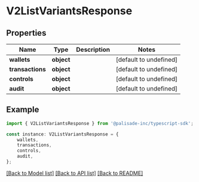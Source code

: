 # V2ListVariantsResponse


## Properties

Name | Type | Description | Notes
------------ | ------------- | ------------- | -------------
**wallets** | **object** |  | [default to undefined]
**transactions** | **object** |  | [default to undefined]
**controls** | **object** |  | [default to undefined]
**audit** | **object** |  | [default to undefined]

## Example

```typescript
import { V2ListVariantsResponse } from '@palisade-inc/typescript-sdk';

const instance: V2ListVariantsResponse = {
    wallets,
    transactions,
    controls,
    audit,
};
```

[[Back to Model list]](../README.md#documentation-for-models) [[Back to API list]](../README.md#documentation-for-api-endpoints) [[Back to README]](../README.md)
